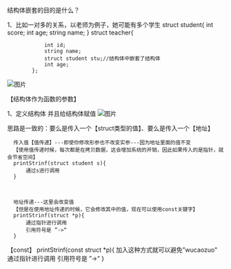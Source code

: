 结构体嵌套的目的是什么？

1、比如一对多的关系，以老师为例子，她可能有多个学生
            struct student{
              int score;
              int age;
              string name;
            }
            struct teacher{

                int id;
                string name;
                struct student stu;//结构体中嵌套了结构体
                int age;
            };    
            
![图片](https://user-images.githubusercontent.com/38878365/194792755-2e2986d6-14f3-4ce7-821b-a52465f7d4a1.png)
  
  
  
【结构体作为函数的参数】

1、定义结构体 并且给结构体赋值
![图片](https://user-images.githubusercontent.com/38878365/194792949-559af4b7-96ec-42d4-aeb1-41d4cdb12d68.png)

思路是一致的：要么是传入一个【struct类型的值】、要么是传入一个【地址】

      传入值【值传递】---即使你修改形参也不改变实参---因为地址里面的值不变
      【使用值传递时候，每次都是在拷贝数据，这会增加系统的开销，因此如果传入的是指针，就会节省空间】
      printStrinf(struct student s){
          通过s进行调用
      }



      地址传递---这里会改变值
      【但是在使用地址传递的时候，它会修改其中的值，现在可以使用const关键字】
      printStrinf(struct *p){
          通过指针进行调用
          引用符号是 ”->“
      }



【const】
      printStrinf(const  struct *p){ 加入这种方式就可以避免”wucaozuo"
          通过指针进行调用
          引用符号是 ”->“
      }

